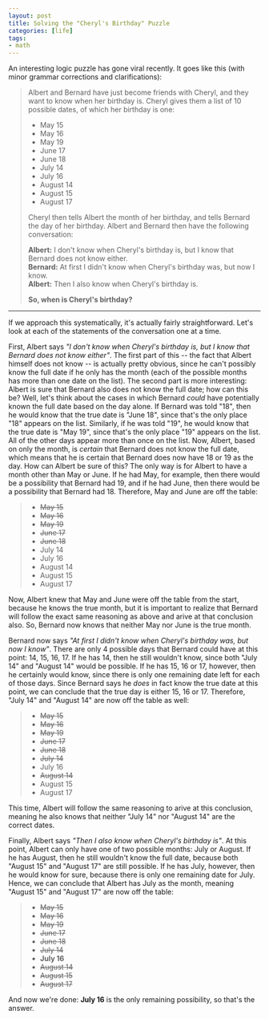 ```yaml
---
layout: post
title: Solving the "Cheryl's Birthday" Puzzle
categories: [life]
tags:
- math
---
```


An interesting logic puzzle has gone viral recently. It goes like this (with minor grammar corrections and clarifications):

> Albert and Bernard have just become friends with Cheryl, and they want to know when her birthday is. Cheryl gives them a list of 10 possible dates, of which her birthday is one:
>
> - May 15
> - May 16
> - May 19
> - June 17
> - June 18
> - July 14
> - July 16
> - August 14
> - August 15
> - August 17
>
> Cheryl then tells Albert the month of her birthday, and tells Bernard the day of her birthday. Albert and Bernard then have the following conversation:
>
> **Albert:** I don't know when Cheryl's birthday is, but I know that Bernard does not know either. <br />
> **Bernard:** At first I didn't know when Cheryl's birthday was, but now I know. <br />
> **Albert:** Then I also know when Cheryl's birthday is.
>
> **So, when is Cheryl's birthday?**

---

If we approach this systematically, it's actually fairly straightforward. Let's look at each of the statements of the conversation one at a time.

First, Albert says *"I don't know when Cheryl's birthday is, but I know that Bernard does not know either"*. The first part of this -- the fact that Albert himself does not know -- is actually pretty obvious, since he can't possibly know the full date if he only has the month (each of the possible months has more than one date on the list). The second part is more interesting: Albert is sure that Bernard also does not know the full date; how can this be? Well, let's think about the cases in which Bernard *could* have potentially known the full date based on the day alone. If Bernard was told "18", then he would know that the true date is "June 18", since that's the only place "18" appears on the list. Similarly, if he was told "19", he would know that the true date is "May 19", since that's the only place "19" appears on the list. All of the other days appear more than once on the list. Now, Albert, based on only the month, is *certain* that Bernard does not know the full date, which means that he is certain that Bernard does now have 18 or 19 as the day. How can Albert be sure of this? The only way is for Albert to have a month other than May or June. If he had May, for example, then there would be a possibility that Bernard had 19, and if he had June, then there would be a possibility that Bernard had 18. Therefore, May and June are off the table:

> - <s>May 15</s>
> - <s>May 16</s>
> - <s>May 19</s>
> - <s>June 17</s>
> - <s>June 18</s>
> - July 14
> - July 16
> - August 14
> - August 15
> - August 17

Now, Albert knew that May and June were off the table from the start, because he knows the true month, but it is important to realize that Bernard will follow the exact same reasoning as above and arive at that conclusion also. So, Bernard now knows that neither May nor June is the true month.

Bernard now says *"At first I didn't know when Cheryl's birthday was, but now I know"*. There are only 4 possible days that Bernard could have at this point: 14, 15, 16, 17. If he has 14, then he still wouldn't know, since both "July 14" and "August 14" would be possible. If he has 15, 16 or 17, however, then he certainly would know, since there is only one remaining date left for each of those days. Since Bernard says he *does* in fact know the true date at this point, we can conclude that the true day is either 15, 16 or 17. Therefore, "July 14" and "August 14" are now off the table as well:

> - <s>May 15</s>
> - <s>May 16</s>
> - <s>May 19</s>
> - <s>June 17</s>
> - <s>June 18</s>
> - <s>July 14</s>
> - July 16
> - <s>August 14</s>
> - August 15
> - August 17

This time, Albert will follow the same reasoning to arive at this conclusion, meaning he also knows that neither "July 14" nor "August 14" are the correct dates.

Finally, Albert says *"Then I also know when Cheryl's birthday is"*. At this point, Albert can only have one of two possible months: July or August. If he has August, then he still wouldn't know the full date, because both "August 15" and "August 17" are still possible. If he has July, however, then he would know for sure, because there is only one remaining date for July. Hence, we can conclude that Albert has July as the month, meaning "August 15" and "August 17" are now off the table:

> - <s>May 15</s>
> - <s>May 16</s>
> - <s>May 19</s>
> - <s>June 17</s>
> - <s>June 18</s>
> - <s>July 14</s>
> - **July 16**
> - <s>August 14</s>
> - <s>August 15</s>
> - <s>August 17</s>

And now we're done: **July 16** is the only remaining possibility, so that's the answer.
